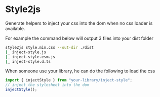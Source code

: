 # Style2js

Generate helpers to inject your css into the dom when no css loader is available.

For example the command below will output 3 files into your dist folder

```sh
style2js style.min.css --out-dir ./dist
|_ inject-style.js
|_ inject-style.esm.js
|_ inject-style.d.ts
```

When someone use your library, he can do the following to load the css

```js
import { injectStyle } from "your-library/inject-style";
// inject the stylesheet into the dom
injectStyle();
```